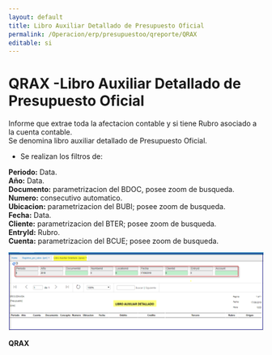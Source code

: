 ```yaml
---
layout: default
title: Libro Auxiliar Detallado de Presupuesto Oficial  
permalink: /Operacion/erp/presupuestoo/qreporte/QRAX  
editable: si
---
```


# QRAX -Libro Auxiliar Detallado de Presupuesto Oficial  


Informe que extrae toda la afectacion contable y si tiene Rubro asociado a la cuenta contable.  
Se denomina libro auxiliar detallado de Presupuesto Oficial.  


* Se realizan los filtros de:  

**Periodo:**  Data.  
**Año:**  Data.  
**Documento:**  parametrizacion del BDOC, posee zoom de busqueda.  
**Numero:**  consecutivo automatico.  
**Ubicacion:**  parametrizacion del BUBI; posee zoom de busqueda.  
**Fecha:**  Data.  
**Cliente:**    parametrizacion del BTER; posee zoom de busqueda.  
**EntryId:**  Rubro.  
**Cuenta:**   parametrizacion del BCUE; posee zoom de busqueda.  

![](QRAX11.png)	 

**QRAX**  

